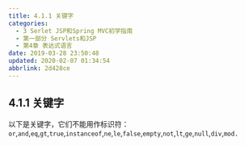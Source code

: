 ```yaml
---
title: 4.1.1 关键字
categories: 
  - 3 Serlet JSP和Spring MVC初学指南
  - 第一部分 Servlets和JSP
  - 第4章 表达式语言
date: 2019-03-28 23:50:48
updated: 2020-02-07 01:34:54
abbrlink: 2d428ce
---
```

## 4.1.1 关键字 ##
以下是关键字，它们不能用作标识符：
`or`,`and`,`eq`,`gt`,`true`,`instanceof`,`ne`,`le`,`false`,`empty`,`not`,`lt`,`ge`,`null`,`div`,`mod.`

